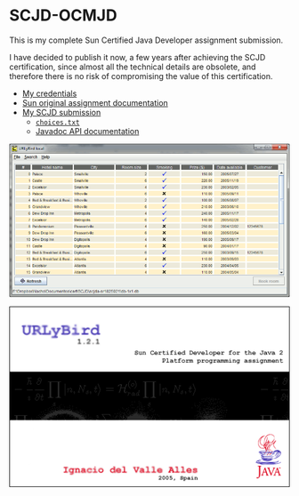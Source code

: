 # SCJD-OCMJD
This is my complete Sun Certified Java Developer assignment submission.

I have decided to publish it now, a few years after achieving the SCJD certification, since almost all the technical details are obsolete, and therefore there is no risk of compromising the value of this certification.

* [My credentials](https://www.youracclaim.com/badges/0e01a6db-4e57-427b-89ca-e233efd6baf9)
* [Sun original assignment documentation](https://rawgit.com/idelvall/SCJD-OCMJD/master/scjda-sr1825921/docs/instructions.html)
* [My SCJD submission](scjda-sr1825921)
  * [`choices.txt`](https://rawgit.com/idelvall/SCJD-OCMJD/master/scjda-sr1825921/docs/choices.txt)
  * [Javadoc API documentation](https://rawgit.com/idelvall/SCJD-OCMJD/master/scjda-sr1825921/docs/javadoc/index.html)



![URLuBird snapshot](URLyBird.gif)


![About screenshot](scjda-sr1825921/code/suncertify/gui/images/portada.gif)

